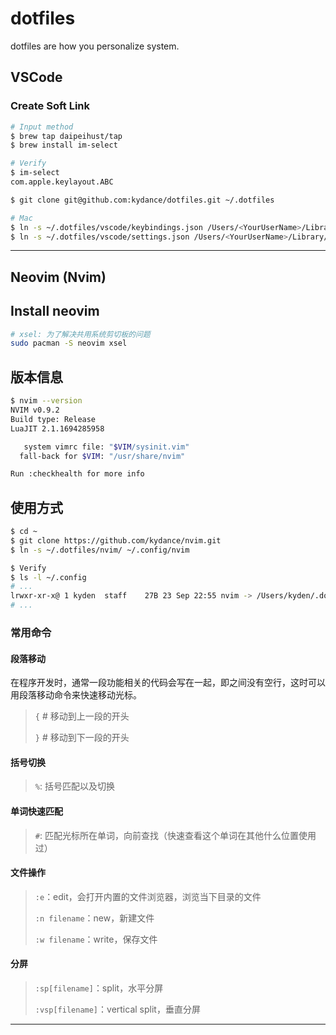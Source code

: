 # dotfiles

dotfiles are how you personalize system.

## VSCode

### Create Soft Link

```bash
# Input method
$ brew tap daipeihust/tap
$ brew install im-select

# Verify
$ im-select
com.apple.keylayout.ABC

$ git clone git@github.com:kydance/dotfiles.git ~/.dotfiles

# Mac
$ ln -s ~/.dotfiles/vscode/keybindings.json /Users/<YourUserName>/Library/Application\ Support/Code/User/keybindings.json
$ ln -s ~/.dotfiles/vscode/settings.json /Users/<YourUserName>/Library/Application\ Support/Code/User/settings.json
```

---

## Neovim (Nvim)

## Install neovim

```bash
# xsel: 为了解决共用系统剪切板的问题
sudo pacman -S neovim xsel
```

## 版本信息

```bash
$ nvim --version
NVIM v0.9.2
Build type: Release
LuaJIT 2.1.1694285958

   system vimrc file: "$VIM/sysinit.vim"
  fall-back for $VIM: "/usr/share/nvim"

Run :checkhealth for more info
```

## 使用方式

```bash
$ cd ~
$ git clone https://github.com/kydance/nvim.git
$ ln -s ~/.dotfiles/nvim/ ~/.config/nvim

$ Verify
$ ls -l ~/.config
# ...
lrwxr-xr-x@ 1 kyden  staff    27B 23 Sep 22:55 nvim -> /Users/kyden/.dotfiles/nvim
# ...
```

### 常用命令

#### 段落移动

在程序开发时，通常一段功能相关的代码会写在一起，即之间没有空行，这时可以用段落移动命令来快速移动光标。

> `{`   # 移动到上一段的开头
>
> `}`   # 移动到下一段的开头

#### 括号切换

> `%`: 括号匹配以及切换

#### 单词快速匹配

> `#`: 匹配光标所在单词，向前查找（快速查看这个单词在其他什么位置使用过）

#### 文件操作

> `:e`：edit，会打开内置的文件浏览器，浏览当下目录的文件
>
> `:n filename`：new，新建文件
>
> `:w filename`：write，保存文件

#### 分屏

> `:sp[filename]`：split，水平分屏
>
> `:vsp[filename]`：vertical split，垂直分屏

---
